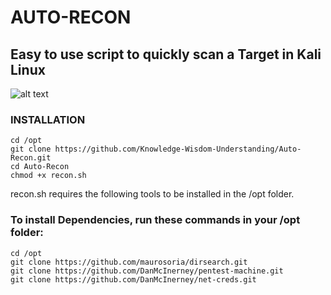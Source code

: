 # AUTO-RECON
## Easy to use script to quickly scan a Target in Kali Linux

![alt text](https://github.com/Knowledge-Wisdom-Understanding/Auto-Recon/blob/master/auto-recon.PNG)


### INSTALLATION
```
cd /opt
git clone https://github.com/Knowledge-Wisdom-Understanding/Auto-Recon.git
cd Auto-Recon
chmod +x recon.sh
```
recon.sh requires the following tools to be installed in the /opt folder.
### To install Dependencies, run these commands in your /opt folder:
``` 
cd /opt
git clone https://github.com/maurosoria/dirsearch.git
git clone https://github.com/DanMcInerney/pentest-machine.git
git clone https://github.com/DanMcInerney/net-creds.git
```

